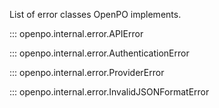 List of error classes OpenPO implements.

::: openpo.internal.error.APIError


::: openpo.internal.error.AuthenticationError


::: openpo.internal.error.ProviderError


::: openpo.internal.error.InvalidJSONFormatError


